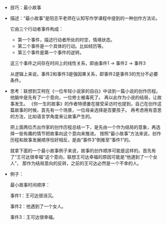 + 技巧：最小故事
+ 描述：“最小故事”是阳志平老师在认知写作学课程中提到的一种创作方法论。

  它由三个行动者事件构成：
  - 第一个事件，描述行动者所处的时空，情境状态。
  - 第二个事件是一个具体的行动。比如经历等。
  - 第三个事件是第一个事件的逆转。
  
   这三个事件之间存在时间上的线性关系，即由事件1 -> 事件2 -> 事件3
 
   从逻辑上来说，事件2和事件3是强因果关系，即事件2是事件3的充分不必要条件。
 
+ 思考：联想到艾柯在《一位年轻小说家的自白》中谈到一篇小说的创作历程。他脑中是先有了一个意向，一位修士被毒死了。
再以此作为小说的结局，让故事发生。
《你一生的故事》的作者特德姜在接受采访时也提到，自己在创作这篇故事的时候，首先有一个场景，一位母亲选择是否要孩子。
再考虑用有意思的方法，比如语言学角度来让故事产生的。

  把上面两位杰出作家的创作历程总结一下，是先由一个作为结局的意象，再选择一些有趣的情节把故事向这个意向来推进。
按照“最小故事”方法来说，创作历程和故事发展顺序恰好相反，是由“事件3”倒推至“事件1”的。

  就拿下面的一个最小故事例子来说，故事的创作顺序可能是这样的。首先有了“王可达很幸福”这个意向，联想王可达幸福的原因可能是“他遇到了一个女人”，
那作为结局意向的反转，之前的王可达必然是一个不幸的人。

+ 例子：
 
   最小故事时间顺序：
 
   事件1：王可达很消沉。
 
   事件2：他遇到了一个女人。
   
   事件3：王可达很幸福。
   
